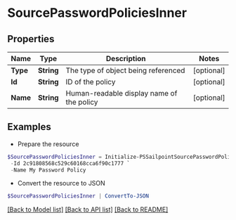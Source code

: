 # SourcePasswordPoliciesInner
## Properties

Name | Type | Description | Notes
------------ | ------------- | ------------- | -------------
**Type** | **String** | The type of object being referenced | [optional] 
**Id** | **String** | ID of the policy | [optional] 
**Name** | **String** | Human-readable display name of the policy | [optional] 

## Examples

- Prepare the resource
```powershell
$SourcePasswordPoliciesInner = Initialize-PSSailpointSourcePasswordPoliciesInner  -Type PASSWORD_POLICY `
 -Id 2c91808568c529c60168cca6f90c1777 `
 -Name My Password Policy
```

- Convert the resource to JSON
```powershell
$SourcePasswordPoliciesInner | ConvertTo-JSON
```

[[Back to Model list]](../README.md#documentation-for-models) [[Back to API list]](../README.md#documentation-for-api-endpoints) [[Back to README]](../README.md)

